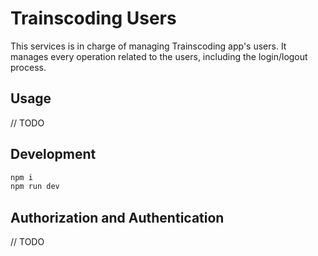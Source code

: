 # Trainscoding Users

This services is in charge of managing Trainscoding app's users. It manages every operation related to the users, including the login/logout process.

## Usage

// TODO

## Development

```sh
npm i
npm run dev
```

## Authorization and Authentication
// TODO
